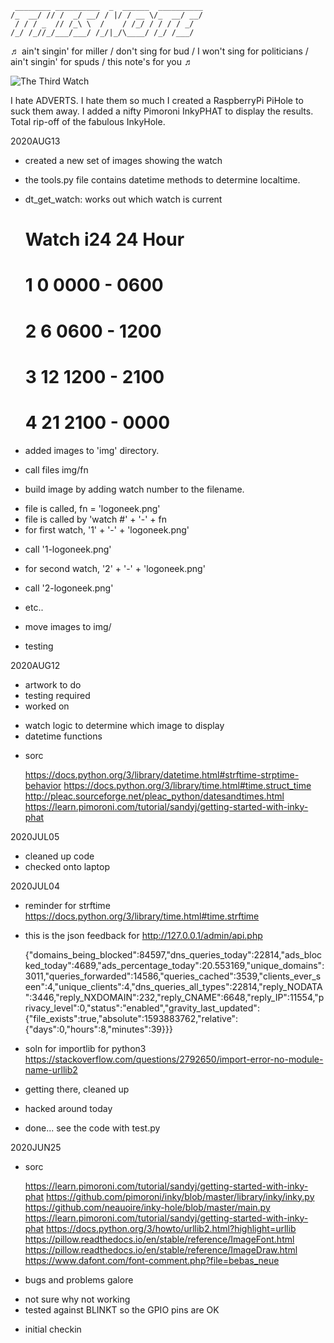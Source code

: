 
     ________ __________  _  ______  __________
    /_  __/ // /  _/ __/ / |/ / __ \/_  __/ __/
     / / / _  // /_\ \  /    / /_/ / / / / _/  
    /_/ /_//_/___/___/ /_/|_/\____/ /_/ /___/  


♬ ain't singin' for miller / don't sing for bud / I won't sing for politicians / ain't singin' for spuds / this note's for you ♬

![The Third Watch](https://live.staticflickr.com/65535/50221760826_2ed4dceebe.jpg)

I hate ADVERTS. I hate them so much I created a RaspberryPi PiHole to suck them away. I added a nifty Pimoroni InkyPHAT to display the results. Total rip-off of the fabulous InkyHole.


2020AUG13
* created a new set of images showing the watch
- the tools.py file contains datetime methods to 
  determine localtime. 
- dt_get_watch: works out which watch is current


  #    Watch  i24   24 Hour
  #    1       0    0000 - 0600   
  #    2       6    0600 - 1200
  #    3      12    1200 - 2100
  #    4      21    2100 - 0000

* added images to 'img' directory.
- call files img/fn 

* build image by adding watch number to the filename.
- file is called, fn = 'logoneek.png'
- file is called by 'watch #' + '-' + fn
- for first watch,  '1' + '-' + 'logoneek.png'
+ call '1-logoneek.png'
- for second watch, '2' + '-' + 'logoneek.png'
+ call '2-logoneek.png'
- etc..

* move images to img/

* testing

2020AUG12
* artwork to do
* testing required
* worked on
- watch logic to determine which image to display
- datetime functions

* sorc

    <https://docs.python.org/3/library/datetime.html#strftime-strptime-behavior>
    <https://docs.python.org/3/library/time.html#time.struct_time>
    <http://pleac.sourceforge.net/pleac_python/datesandtimes.html>
    <https://learn.pimoroni.com/tutorial/sandyj/getting-started-with-inky-phat>


2020JUL05
* cleaned up code
* checked onto laptop

2020JUL04
* reminder for strftime
  <https://docs.python.org/3/library/time.html#time.strftime>

* this is the json feedback for http://127.0.0.1/admin/api.php

     {"domains_being_blocked":84597,"dns_queries_today":22814,"ads_blocked_today":4689,"ads_percentage_today":20.553169,"unique_domains":3011,"queries_forwarded":14586,"queries_cached":3539,"clients_ever_seen":4,"unique_clients":4,"dns_queries_all_types":22814,"reply_NODATA":3446,"reply_NXDOMAIN":232,"reply_CNAME":6648,"reply_IP":11554,"privacy_level":0,"status":"enabled","gravity_last_updated":{"file_exists":true,"absolute":1593883762,"relative":{"days":0,"hours":8,"minutes":39}}}


* soln for importlib for python3
  <https://stackoverflow.com/questions/2792650/import-error-no-module-name-urllib2>

* getting there, cleaned up
* hacked around today 
- done... see the code with test.py


2020JUN25
* sorc

  <https://learn.pimoroni.com/tutorial/sandyj/getting-started-with-inky-phat>
  <https://github.com/pimoroni/inky/blob/master/library/inky/inky.py>
  <https://github.com/neauoire/inky-hole/blob/master/main.py>
  <https://learn.pimoroni.com/tutorial/sandyj/getting-started-with-inky-phat>
  <https://docs.python.org/3/howto/urllib2.html?highlight=urllib>
  <https://pillow.readthedocs.io/en/stable/reference/ImageFont.html>
  <https://pillow.readthedocs.io/en/stable/reference/ImageDraw.html>
  <https://www.dafont.com/font-comment.php?file=bebas_neue>

* bugs and problems galore
- not sure why not working
- tested against BLINKT so the GPIO pins are OK

* initial checkin
